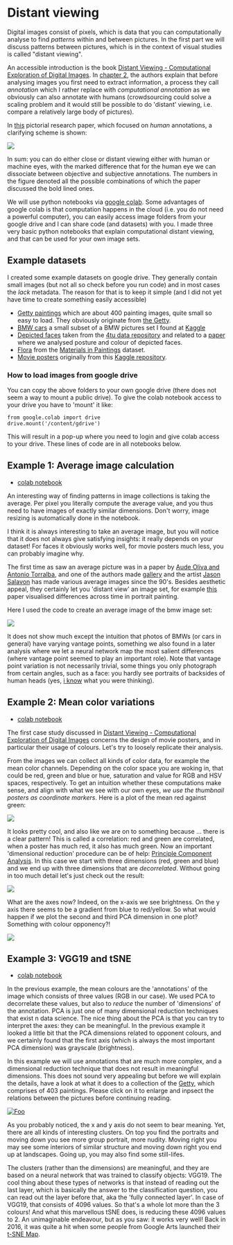 # Distant viewing

Digital images consist of pixels, which is data that you can computationally analyse to find _patterns_ within and between pictures. In the first part we will discuss patterns between pictures, which is in the context of visual studies is called "distant viewing".


An accessible introduction is the book [Distant Viewing -
Computational Exploration of Digital Images](https://mitpress.mit.edu/9780262546133/distant-viewing/). In [chapter 2](https://direct.mit.edu/books/oa-monograph/chapter-pdf/2163341/c001100_9780262375160.pdf), the authors explain that before analysing images you first need to extract information, a process they call *annotation* which I rather replace with *computational annotation* as we obviously can also annotate with humans (crowdsourcing could solve a scaling problem and it would still be possible to do 'distant' viewing, i.e. compare a relatively large body of pictures).

In [this](https://library.imaging.org/jpi/articles/7/0/000501) pictorial research paper, which focused on _human_ annotations, a clarifying scheme is shown:

![](/contents/closedistant.png)

In sum: you can do either close or distant viewing either with human or machine eyes, with the marked difference that for the human eye we can dissociate between objective and subjective annotations. The numbers in the figure denoted all the possible combinations of which the paper discussed the bold lined ones.  

We will use python notebooks via [google colab](https://colab.research.google.com). Some advantages of google colab is that computation happens in the cloud (i.e. you do not need a powerful computer), you can easily access image folders from your google drive and I can share code (and datasets) with you. I made three very basic python notebooks that explain computational distant viewing, and that can be used for your own image sets.

## Example datasets
I created some example datasets on google drive. They generally contain small images (but not all so check before you run code) and in most cases the _lack_ metadata. The reason for that is to keep it simple (and I did not yet have time to create something easily accessible)

- [Getty paintings](https://drive.google.com/drive/folders/1b95b7TwcgzuCwrqsMlGfoDHnhZLRVdS4?usp=sharing) which are about 400 painting images, quite small so easy to load. They obviously originate from [the Getty](https://www.getty.edu).
 - [BMW cars](https://drive.google.com/drive/folders/1aZP-E8jAYxaa7Ac_kJWkcMCy63IWYbxh?usp=sharing) a small subset of a BMW pictures set I found at [Kaggle](https://www.kaggle.com/datasets/occultainsights/bmw-cars-over-11k-labeled-images)
- [Depicted faces](https://drive.google.com/drive/folders/1GU8aLHMRl2hepsDPV0AdvjkaK7rEqwo0?usp=sharing) taken from the [4tu data repository](https://doi.org/10.4121/uuid:3beee8ef-1b7e-451f-966f-13230cb2bbe7) and related to a [paper](https://library.imaging.org/ei/articles/32/11/art00014) where we analysed posture and colour of depicted faces.
- [Flora](https://drive.google.com/drive/folders/1_W3BtNHjOvQTFTCc2n2e0qPBGnLPiHkS?usp=sharing) from the [Materials in Paintings](https://materialsinpaintings.tudelft.nl) dataset.
- [Movie posters](https://drive.google.com/drive/folders/1TUQqo50wke6PSnM-EQdbpMF2QbD61I7z?usp=sharing) originally from this [Kaggle repository](https://www.kaggle.com/datasets/raman77768/movie-classifier).

### How to load images from google drive

You can copy the above folders to your own google drive (there does not seem a way to mount a public drive). To give the colab notebook access to your drive you have to 'mount' it like:

```
from google.colab import drive
drive.mount('/content/gdrive')
```

This will result in a pop-up where you need to login and give colab access to your drive. These lines of code are in all notebooks below. 

## Example 1: Average image calculation
- [colab notebook](https://colab.research.google.com/drive/1XdmI7N2V3raNM1o2JFG-VEMJD0MM16vA?usp=sharing)

An interesting way of finding patterns in image collections is taking the average. Per pixel you literally compute the average value, and you thus need to have images of exactly similar dimensions. Don't worry, image resizing is automatically done in the notebook.

I think it is always interesting to take an average image, but you will notice that it does not always give satisfying insights: it really depends on your dataset! For faces it obviously works well, for movie posters much less, you can probably imagine why.

The first time as saw an average picture was in a paper by [Aude Oliva and Antonio Torralba](https://citeseerx.ist.psu.edu/document?repid=rep1&type=pdf&doi=8c59f2938877c7900573098f01def10f8dee508c), and one of the authors made [gallery](https://people.csail.mit.edu/torralba/gallery/#) and the artist [Jason Salavon](http://salavon.com) has made various average images since the 90's. Besides aesthetic appeal, they certainly let you 'distant view' an image set, for example [this](https://journals.ub.uni-heidelberg.de/index.php/dah/article/view/21640/15413) paper visualised differences across time in portrait painting.

Here I used the code to create an average image of the bmw image set:

![](/contents/bmw_small_average_booosted_2024_12_08_11_16_52.png)

It does not show much except the intuition that photos of BMWs (or cars in general) have varying vantage points, something we also found in a later analysis where we let a neural network map the most salient differences (where vantage point seemed to play an important role). Note that vantage point variation is not necessarily trivial, some things you only photograph from certain angles, such as a face: you hardly see portraits of backsides of human heads (yes, [i know](https://en.wikipedia.org/wiki/Not_to_Be_Reproduced) what you were thinking).

## Example 2: Mean color variations
- [colab notebook](https://colab.research.google.com/drive/1HLLqQ140Hha2IijyUMzuFwKYFoG9dx7l?usp=sharing)

The first case study discussed in [Distant Viewing -
Computational Exploration of Digital Images](https://mitpress.mit.edu/9780262546133/distant-viewing/) concerns the design of movie posters, and in particular their usage of colours. Let's try to loosely replicate their analysis.

From the images we can collect all kinds of color data, for example the mean color channels. Depending on the color space you are woking in, that could be red, green and blue or hue, saturation and value for RGB and HSV spaces, respectively. To get an intuition whether these computations make sense, and align with what we see with our own eyes, _we use the thumbnail posters as coordinate markers_. Here is a plot of the mean red against green:

![](/contents/Imagesred-green_2024_12_08_11_55_05.jpg)

It looks pretty cool, and also like we are on to something because ... there is a clear pattern! This is called a correlation: red and green are correlated, when a poster has much red, it also has much green. Now an important 'dimensional reduction' procedure can be of help: [Principle Component Analysis](https://en.wikipedia.org/wiki/Principal_component_analysis). In this case we start with three dimensions (red, green and blue) and we end up with three dimensions that are _decorrelated_. Without going in too much detail let's just check out the result:

![](/contents/Imagespca_2024_12_08_11_55_05.jpg)

What are the axes now? Indeed, on the x-axis we see brightness. On the y axis there seems to be a gradient from blue to red/yellow. So what would happen if we plot the second and third PCA dimension in one plot? Something with colour opponency?!

![](/contents/Imagespca_2024_12_08_14_04_47.jpg)


## Example 3: VGG19 and tSNE
- [colab notebook](https://colab.research.google.com/drive/14UiXzk_4yemvDwGUM1fBwGrASH-sX1eB?usp=sharing)

In the previous example, the mean colours are the 'annotations' of the image which consists of three values (RGB in our case). We used PCA to decorrelate these values, but also to _reduce_ the number of 'dimensions' of the annotation. PCA is just one of many dimensional reduction techniques that exist n data science. The nice thing about the PCA is that you can try to interpret the axes: they can be meaningful. In the previous example it looked a little bit that the PCA dimensions related to opponent colours, and we certainly found that the first axis (which is always the most important PCA dimension) was grayscale (brightness).

In this example we will use annotations that are much more complex, and a dimensional reduction technique that does not result in meaningful dimensions. This does not sound very appealing but before we will explain the details, have a look at what it does to a collection of the [Getty](https://www.getty.edu), which comprises of 403 paintings. Please click on it to enlarge and inpsect the relations between the pictures before continuing reading.

[![Foo](/contents/tSNE_Getty_small_2024_12_08_13_00_28.png)](/contents/tSNE_Getty_small_2024_12_08_13_00_28.png)

As you probably noticed, the x and y axis do not seem to bear meaning. Yet, there are all kinds of interesting clusters. On top you find the portraits and moving down you see more group portrait, more nudity. Moving right you may see some interiors of similar structure and moving down right you end up at landscapes. Going up, you may also find some still-lifes.

The clusters (rather than the dimensions) are meaningful, and they are based on a neural network that was trained to classify objects: VGG19. The cool thing about these types of networks is that instead of reading out the last layer, which is basically the answer to the classification question, you can read out the layer before that, aka the 'fully connected layer'. In case of VGG19, that consists of 4096 values. So that's a whole lot more than the 3 colours! And what this marvellous tSNE does, is reducing these 4096 values to 2. An unimaginable endeavour, but as you saw: it works very well! Back in 2016, it was quite a hit when some people from Google Arts launched their [t-SNE Map](https://experiments.withgoogle.com/t-sne-map).



<!--
# Close Viewing



# Where to find all these images?

## Curating your own picture set
It can unfortunately be quite a hassle to create a nice set of images for your research, despite the many worldwide efforts to make create open access to (cultural) images, such as [Europeana](https://www.europeana.eu/). If you start with a large collection such as Europeana, or smaller (but still large) images from the [Rijksmuseum](https://www.rijksmuseum.nl/) or the [Metropolitan](https://www.metmuseum.org), you probably want to make it smaller and focus on a certain subset:
1. download metadata
2. create a selection (e.g. all stereo pictures taken between 1920 and 1940)
3. download the images

Alternatively, you can also create datasets 'manually'. Everyone always wants to automate everything, but in some cases (obviously there are some scaling limits) you can actually select images manually.

## Finding preprocessed picture sets

There are places where to you can find preprocessed picture sets on websites that cater to machine learning, such as [Kaggle](https://www.kaggle.com) or [Papers with Code](https://paperswithcode.com/datasets?mod=images). Mind you that these picture sets are not a priori interesting, which is intentional as these sets often need to represent some real world aspect robustly and unbiased. Off course, they rarely do, which is were interesting stuff happens. And even if there is actually nothing interesting, it might still be a good exercise in the first part of the course.



Maybe something about latent images, i.e. information about a training set that is latently present in networks.
-->
